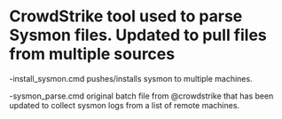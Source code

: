 # CrowdStrike tool used to parse Sysmon files.  Updated to pull files from multiple sources

-install_sysmon.cmd pushes/installs sysmon to multiple machines.

-sysmon_parse.cmd original batch file from @crowdstrike that has been updated to collect sysmon logs from a list of remote machines.

